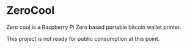 # ZeroCool
Zero cool is a Raspberry Pi Zero based portable bitcoin wallet printer.

This project is not ready for public consumption at this point.
